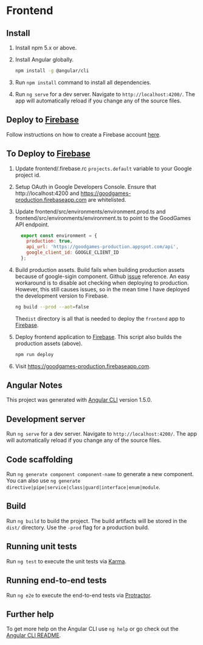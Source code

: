 # Frontend

## Install

1. Install npm 5.x or above.

1. Install Angular globally.
   ```bash
   npm install -g @angular/cli
   ``` 
   
1. Run `npm install` command to install all dependencies.
   
1. Run `ng serve` for a dev server. Navigate to `http://localhost:4200/`. 
   The app will automatically reload if you change any of the source files.

## Deploy to [Firebase]
Follow instructions on how to create a Firebase account [here]([Firebase]).

## To Deploy to [Firebase]
1. Update frontend/.firebase.rc `projects.default` variable to your Google project id.

1. Setup OAuth in Google Developers Console. Ensure that http://localhost:4200 and https://goodgames-production.firebaseapp.com are whitelisted.

1. Update frontend/src/environments/environment.prod.ts and frontend/src/environments/environment.ts to point to the GoodGames API endpoint. 
    ```javascript
      export const environment = {
        production: true,
        api_url: 'https://goodgames-production.appspot.com/api',
        google_client_id: GOOGLE_CLIENT_ID
      };
    ```

1. Build production assets. Build fails when building production assets because of google-sigin component. 
   Github [issue](https://github.com/miltador/angular-google-signin/issues/24) reference. An easy workaround is 
   to disable aot checking when deploying to production. However, this still causes issues, so in the mean time
   I have deployed the development version to Firebase. 
    
    ```bash
    ng build --prod --aot=false
    ```
    The`dist` directory is all that is needed to deploy the `frontend` app to [Firebase].
    
1. Deploy frontend application to [Firebase]. This script also builds the production assets (above). 

    ```bash
    npm run deploy
    ```

1. Visit https://goodgames-production.firebaseapp.com.

## Angular Notes

This project was generated with [Angular CLI](https://github.com/angular/angular-cli) version 1.5.0.

## Development server

Run `ng serve` for a dev server. Navigate to `http://localhost:4200/`. The app will automatically reload if you change any of the source files.

## Code scaffolding

Run `ng generate component component-name` to generate a new component. You can also use `ng generate directive|pipe|service|class|guard|interface|enum|module`.

## Build

Run `ng build` to build the project. The build artifacts will be stored in the `dist/` directory. Use the `-prod` flag for a production build.

## Running unit tests

Run `ng test` to execute the unit tests via [Karma](https://karma-runner.github.io).

## Running end-to-end tests

Run `ng e2e` to execute the end-to-end tests via [Protractor](http://www.protractortest.org/).

## Further help

To get more help on the Angular CLI use `ng help` or go check out the [Angular CLI README](https://github.com/angular/angular-cli/blob/master/README.md).

[Firebase]: https://firebase.google.com/docs/hosting/deploying
